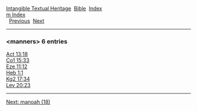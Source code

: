 [Intangible Textual Heritage](../../index)  [Bible](../index) 
[Index](index)   
[m Index](_m_)  
  [Previous](c07121)  [Next](c07123) 

------------------------------------------------------------------------

### &lt;manners&gt; 6 entries

[Act 13:18](../kjv/act013.htm#018)  
[Co1 15:33](../kjv/co1015.htm#033)  
[Eze 11:12](../kjv/eze011.htm#012)  
[Heb 1:1](../kjv/heb001.htm#001)  
[Kg2 17:34](../kjv/kg2017.htm#034)  
[Lev 20:23](../kjv/lev020.htm#023)  

------------------------------------------------------------------------

[Next: manoah (18)](c07123)
